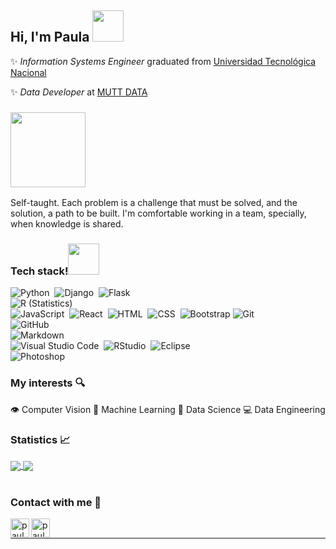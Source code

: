 <h2>Hi, I'm Paula <img src="https://media0.giphy.com/media/kBZ212yGzFaxgkSIKW/giphy.gif?cid=790b7611dd8948da85299984eb300e6c15d9ad64822331fb&rid=giphy.gif&ct=s" width="50"></h2>

✨ *Information Systems Engineer* graduated from [Universidad Tecnológica Nacional](https://utn.edu.ar/es/)

✨ *Data Developer* at [MUTT DATA](https://www.muttdata.ai/)


<h3><img src="https://media1.giphy.com/media/ZbH8qLL8vHXBjrBuO7/giphy.gif?cid=790b76114cb86b2ae3c05078e25cc241be023b4e38f6ef77&rid=giphy.gif&ct=ts" width="120"></h3>

Self-taught. Each problem is a challenge that must be solved, and the solution, a path to be built. I'm comfortable working in a team, specially, when knowledge is shared. 


<h3><b>Tech stack!</b><img src="https://media2.giphy.com/media/j2pOGeGYKe2xCCKwfi/giphy.gif?cid=790b761160dee29c4f4983d787b2c782a044de65150a678d&rid=giphy.gif&ct=s" width="50"></h3>

![Python](https://img.shields.io/badge/-Python-05122A?style=flat&logo=python)&nbsp;
![Django](https://img.shields.io/badge/-Django-05122A?style=flat&logo=django&logoColor=092E20)&nbsp;
![Flask](https://img.shields.io/badge/-Flask-05122A?style=flat&logo=flask)\
![R (Statistics)](https://img.shields.io/badge/-R-05122A?style=flat&logo=R&logoColor=276DC3)\
![JavaScript](https://img.shields.io/badge/-JavaScript-05122A?style=flat&logo=javascript)&nbsp;
![React](https://img.shields.io/badge/-React-05122A?style=flat&logo=react)&nbsp;
![HTML](https://img.shields.io/badge/-HTML-05122A?style=flat&logo=HTML5)&nbsp;
![CSS](https://img.shields.io/badge/-CSS-05122A?style=flat&logo=CSS3&logoColor=1572B6)&nbsp;
![Bootstrap](https://img.shields.io/badge/-Bootstrap-05122A?style=flat&logo=bootstrap&logoColor=563D7C)
![Git](https://img.shields.io/badge/-Git-05122A?style=flat&logo=git)&nbsp;\
![GitHub](https://img.shields.io/badge/-GitHub-05122A?style=flat&logo=github)\
![Markdown](https://img.shields.io/badge/-Markdown-05122A?style=flat&logo=markdown)\
![Visual Studio Code](https://img.shields.io/badge/-Visual%20Studio%20Code-05122A?style=flat&logo=visual-studio-code&logoColor=007ACC)&nbsp;
![RStudio](https://img.shields.io/badge/-RStudio-05122A?style=flat&logo=rstudio)&nbsp;
![Eclipse](https://img.shields.io/badge/-Eclipse-05122A?style=flat&logo=eclipse-ide&logoColor=2C2255)\
![Photoshop](https://img.shields.io/badge/-Photoshop-05122A?style=flat&logo=adobe-photoshop)&nbsp;



### My interests 🔍
👁 Computer Vision
🧠 Machine Learning
📝 Data Science
💻 Data Engineering
<br/>
  <h3> Statistics 📈 </h3>
<div > 
    <a href="">
        <img align="center" src="https://github-readme-stats-sigma-five.vercel.app/api?username=pabeli&show_icons=true&include_all_commits=true&count_private=true&theme=vue&line_height=40" />
    </a>
    <a href="">
        <img align="center" src="https://github-readme-stats.vercel.app/api/top-langs/?username=pabeli&theme=vue&line_height=40&hide=css"/>
    </a>
    </div>
<br/>


### Contact with me 📝

[<img align="left" alt="paula.lima.95 | Facebook" height="30px" src="https://image.flaticon.com/icons/png/512/145/145802.png" />][facebook]
[<img align="left" alt="paula-belen-lima-690b91140 | LinkedIn" height="30px" src="https://image.flaticon.com/icons/png/512/185/185964.png"/>][linkedin]
<br />

---

[facebook]: https://www.facebook.com/paula.lima.95/
[linkedin]: https://www.linkedin.com/in/paula-belen-lima-690b91140/
